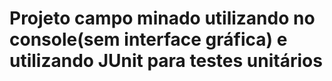 # Projeto campo minado utilizando no console(sem interface gráfica) e utilizando JUnit para testes unitários
